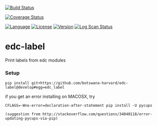 
[![Build Status](https://app.travis-ci.com/samKenpachi011/edc-label.svg?branch=develop)](https://app.travis-ci.com/samKenpachi011/edc-label)

[![Coverage Status](https://coveralls.io/repos/github/samKenpachi011/edc-label/badge.svg?branch=develop)](https://coveralls.io/github/samKenpachi011/edc-label?branch=develop)

[![Language](https://img.shields.io/badge/Language-Python-blue.svg)](https://www.python.org/)
[![License](https://img.shields.io/badge/License-MIT-yellow.svg)](https://opensource.org/licenses/MIT)
[![Version](https://img.shields.io/badge/Version-1.0.0-blue.svg)](https://github.com/samKenpachi011/edc-label/releases/tag/v1.0.0)
[![Log Scan Status](https://img.shields.io/badge/Log%20Scan-Passing-brightgreen.svg)](https://app.travis-ci.com/github/samKenpachi011/edc-label/logscans)


# edc-label
Print labels from edc modules


### Setup

    pip install git+https://github.com/botswana-harvard/edc-label@develop#egg=edc_label

if you get an error installing on MACOSX, try

    CFLAGS=-Wno-error=declaration-after-statement pip install -U pycups

    (suggestion from http://stackoverflow.com/questions/34040118/error-updating-pycups-via-pip)
